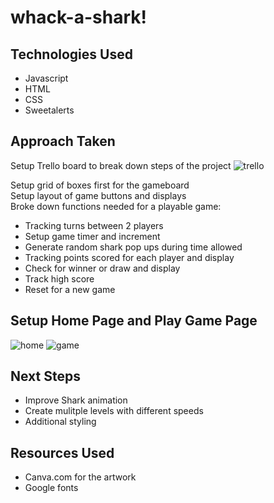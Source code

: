 # whack-a-shark!

## Technologies Used
* Javascript
* HTML
* CSS
* Sweetalerts


## Approach Taken
Setup Trello board to break down steps of the project
![trello](https://user-images.githubusercontent.com/30785832/34091128-88a3bbd0-e370-11e7-8bbf-bcd2f1a93b69.png)

Setup grid of boxes first for the gameboard  
Setup layout of game buttons and displays  
Broke down functions needed for a playable game:

* Tracking turns between 2 players
* Setup game timer and increment
* Generate random shark pop ups during time allowed
* Tracking points scored for each player and display
* Check for winner or draw and display
* Track high score
* Reset for a new game

  
## Setup Home Page and Play Game Page
![home](https://user-images.githubusercontent.com/30785832/36948655-2463eec4-1fac-11e8-8251-990ed117bc06.png)
![game](https://user-images.githubusercontent.com/30785832/36948658-33961804-1fac-11e8-9071-c409b88536b2.png)


## Next Steps
* Improve Shark animation
* Create mulitple levels with different speeds
* Additional styling

## Resources Used
* Canva.com for the artwork
* Google fonts
